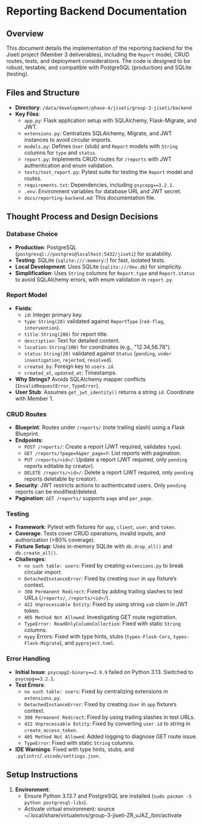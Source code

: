 # Reporting Backend Documentation

## Overview
This document details the implementation of the reporting backend for the Jiseti project (Member 3 deliverables), including the `Report` model, CRUD routes, tests, and deployment considerations. The code is designed to be robust, testable, and compatible with PostgreSQL (production) and SQLite (testing).

## Files and Structure
- **Directory**: `/data/development/phase-4/jiseti/group-3-jiseti/backend`
- **Key Files**:
  - `app.py`: Flask application setup with SQLAlchemy, Flask-Migrate, and JWT.
  - `extensions.py`: Centralizes SQLAlchemy, Migrate, and JWT instances to avoid circular imports.
  - `models.py`: Defines `User` (stub) and `Report` models with `String` columns for `type` and `status`.
  - `report.py`: Implements CRUD routes for `/reports` with JWT authentication and enum validation.
  - `tests/test_report.py`: Pytest suite for testing the `Report` model and routes.
  - `requirements.txt`: Dependencies, including `psycopg==3.2.1`.
  - `.env`: Environment variables for database URL and JWT secret.
  - `docs/reporting-backend.md`: This documentation file.

## Thought Process and Design Decisions

### Database Choice
- **Production**: PostgreSQL (`postgresql://postgres@localhost:5432/jiseti`) for scalability.
- **Testing**: SQLite (`sqlite:///:memory:`) for fast, isolated tests.
- **Local Development**: Uses SQLite (`sqlite:///dev.db`) for simplicity.
- **Simplification**: Uses `String` columns for `Report.type` and `Report.status` to avoid SQLAlchemy errors, with enum validation in `report.py`.

### Report Model
- **Fields**:
  - `id`: Integer primary key.
  - `type`: `String(20)` validated against `ReportType` (`red-flag`, `intervention`).
  - `title`: `String(200)` for report title.
  - `description`: Text for detailed content.
  - `location`: `String(100)` for coordinates (e.g., "12.34,56.78").
  - `status`: `String(20)` validated against `Status` (`pending`, `under investigation`, `rejected`, `resolved`).
  - `created_by`: Foreign key to `users.id`.
  - `created_at`, `updated_at`: Timestamps.
- **Why Strings?** Avoids SQLAlchemy mapper conflicts (`InvalidRequestError`, `TypeError`).
- **User Stub**: Assumes `get_jwt_identity()` returns a string `id`. Coordinate with Member 1.

### CRUD Routes
- **Blueprint**: Routes under `/reports/` (note trailing slash) using a Flask Blueprint.
- **Endpoints**:
  - `POST /reports/`: Create a report (JWT required, validates `type`).
  - `GET /reports/?page=X&per_page=Y`: List reports with pagination.
  - `PUT /reports/<id>/`: Update a report (JWT required, only `pending` reports editable by creator).
  - `DELETE /reports/<id>/`: Delete a report (JWT required, only `pending` reports deletable by creator).
- **Security**: JWT restricts actions to authenticated users. Only `pending` reports can be modified/deleted.
- **Pagination**: `GET /reports/` supports `page` and `per_page`.

### Testing
- **Framework**: Pytest with fixtures for `app`, `client`, `user`, and `token`.
- **Coverage**: Tests cover CRUD operations, invalid inputs, and authorization (>80% coverage).
- **Fixture Setup**: Uses in-memory SQLite with `db.drop_all()` and `db.create_all()`.
- **Challenges**:
  - `no such table: users`: Fixed by creating `extensions.py` to break circular import.
  - `DetachedInstanceError`: Fixed by creating `User` in `app` fixture’s context.
  - `308 Permanent Redirect`: Fixed by adding trailing slashes to test URLs (`/reports/`, `/reports/<id>/`).
  - `422 Unprocessable Entity`: Fixed by using string `sub` claim in JWT token.
  - `405 Method Not Allowed`: Investigating GET route registration.
  - `TypeError: ReadOnlyColumnCollection`: Fixed with static `String` columns.
  - `mypy` Errors: Fixed with type hints, stubs (`types-Flask-Cors`, `types-Flask-Migrate`), and `pyproject.toml`.

### Error Handling
- **Initial Issue**: `psycopg2-binary==2.9.9` failed on Python 3.13. Switched to `psycopg==3.2.1`.
- **Test Errors**:
  - `no such table: users`: Fixed by centralizing extensions in `extensions.py`.
  - `DetachedInstanceError`: Fixed by creating `User` in `app` fixture’s context.
  - `308 Permanent Redirect`: Fixed by using trailing slashes in test URLs.
  - `422 Unprocessable Entity`: Fixed by converting `user.id` to string in `create_access_token`.
  - `405 Method Not Allowed`: Added logging to diagnose GET route issue.
  - `TypeError`: Fixed with static `String` columns.
- **IDE Warnings**: Fixed with type hints, stubs, and `.pylintrc`/`.vscode/settings.json`.

## Setup Instructions
1. **Environment**:
   - Ensure Python 3.13.7 and PostgreSQL are installed (`sudo pacman -S python postgresql-libs`).
   - Activate virtual environment:
     source ~/.local/share/virtualenvs/group-3-jiseti-ZR_vJAZ_/bin/activate